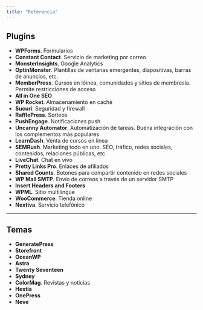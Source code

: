 ```yaml
---
title: "Referencia"
---
```


## Plugins

- **WPForms**. Formularios
- **Constant Contact**. Servicio de marketing por correo
- **MonsterInsights**. Google Analytics
- **OptinMonster**. Plantillas de ventanas emergentes, diapositivas, barras de anuncios, etc.
- **MemberPress**. Cursos en lóinea, comunidades y sitios de membresía. Permite restricciones de acceso
- **All in One SEO**
- **WP Rocket**. Almacenamiento en caché
- **Sucuri**. Seguridad y firewall
- **RafflePress**. Sorteos
- **PushEngage**. Notificaciones push
- **Uncanny Automator**. Automatización de tareas. Buena integración con los complementos más populares
- **LearnDash**. Venta de cursos en línea
- **SEMRush**. Marketing todo en uno. SEO, tráfico, redes sociales, contenidos, relaciones públicas, etc.
- **LiveChat**. Chat en vivo
- **Pretty Links Pro**. Enlaces de afiliados
- **Shared Counts**. Botones para compartir contenido en redes sociales
- **WP Mail SMTP**. Envío de correos a través de un servidor SMTP
- **Insert Headers and Footers**
- **WPML**. Sitio multilingüe
- **WooCommerce**. Tienda online
- **Nextiva**. Servicio telefónico

---

## Temas

- **GeneratePress**
- **Storefront**
- **OceanWP**
- **Astra**
- **Twenty Seventeen**
- **Sydney**
- **ColorMag**. Revistas y noticias
- **Hestia**
- **OnePress**
- **Neve**
